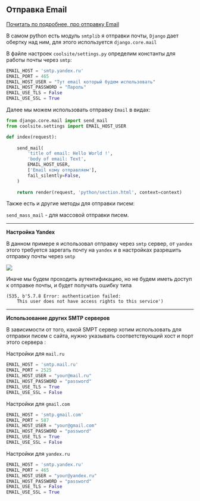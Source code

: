 Отправка Email
---

[Почитать по подробнее, про отправку Email](https://djangodoc.ru/3.2/topics/email/)

В самом python есть модуль `smtplib` я отправки почты, `Django` дает
обертку над ним, для этого используется `django.core.mail`

В файле настроек `coolsite/settings.py` определим константы для работы
почты через `smtp`:

```python
EMAIL_HOST = 'smtp.yandex.ru'
EMAIL_PORT = 465
EMAIL_HOST_USER = "Тут email который будем использовать"
EMAIL_HOST_PASSWORD = "Пароль"
EMAIL_USE_TLS = False
EMAIL_USE_SSL = True
```

Далее мы можем использовать отправку `Email` в видах:

```python
from django.core.mail import send_mail
from coolsite.settings import EMAIL_HOST_USER

def index(request):
    
    send_mail(
        'title of email: Hello World !',
        'body of email: Text',
        EMAIL_HOST_USER,
        ['Email кому отправляем'],
        fail_silently=False,
    )
    
    return render(request, 'python/section.html', context=context)
```

Также есть и другие методы для отправки писем:

`send_mass_mail` - для массовой отправки писем.

---
**Настройка Yandex**

В данном примере я использовал отправку через `smtp` сервер, от 
`yandex`  этого требуется зарегать почту на `yandex` и в настройках 
разрешить отправку почты через `smtp`

![](img/email_yandex.png)

Иначе мы будем проходить аутентификацию, но не будем иметь доступ
к отправке почты, и будет получать ошибку типа

```
(535, b'5.7.8 Error: authentication failed: 
    This user does not have access rights to this service')
```

---

**Использование других SMTP серверов**

В зависимости от того, какой SMPT сервер хотим использовать
для отправки писем с сайта, нужно указывать соответствующий
хост и порт этого сервера :

Настройки для `mail.ru`

```python
EMAIL_HOST = 'smtp.mail.ru'
EMAIL_PORT = 2525
EMAIL_HOST_USER = "your@mail.ru"
EMAIL_HOST_PASSWORD = "password"
EMAIL_USE_TLS = True
EMAIL_USE_SSL = False
```

Настройки для `gmail.com`

```python
EMAIL_HOST = 'smtp.gmail.com'
EMAIL_PORT = 587
EMAIL_HOST_USER = "your@gmail.com"
EMAIL_HOST_PASSWORD = "password"
EMAIL_USE_TLS = True
EMAIL_USE_SSL = False
```

Настройки для `yandex.ru`

```python
EMAIL_HOST = 'smtp.yandex.ru'
EMAIL_PORT = 465
EMAIL_HOST_USER = "your@yandex.ru"
EMAIL_HOST_PASSWORD = "password"
EMAIL_USE_TLS = False
EMAIL_USE_SSL = True
```
